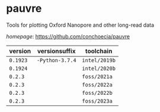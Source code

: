 # pauvre

Tools for plotting Oxford Nanopore and other long-read data

*homepage*: <https://github.com/conchoecia/pauvre>

version | versionsuffix | toolchain
--------|---------------|----------
``0.1923`` | ``-Python-3.7.4`` | ``intel/2019b``
``0.1924`` |  | ``intel/2020b``
``0.2.3`` |  | ``foss/2021a``
``0.2.3`` |  | ``foss/2022a``
``0.2.3`` |  | ``foss/2022b``
``0.2.3`` |  | ``foss/2023a``
